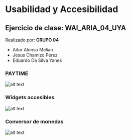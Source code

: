 # Usabilidad y Accesibilidad
## Ejercicio de clase: WAI_ARIA_04_UYA
Realizado por:
**GRUPO 04**
- Aitor Alonso Melian
- Jesus Chamizo Pérez
- Eduardo Da Silva Yanes


###    PAYTIME
![alt text](https://github.com/EduardoSY/WAI_ARIA_04_UYA.github.io/blob/master/gifs/PayTime.gif)


###    Widgets accesibles
![alt text](https://github.com/EduardoSY/WAI_ARIA_04_UYA.github.io/blob/master/gifs/Widget_accesibles.gif)


###    Conversor de monedas
![alt text](https://github.com/EduardoSY/WAI_ARIA_04_UYA.github.io/blob/master/gifs/Conversor_monedas.gif)
